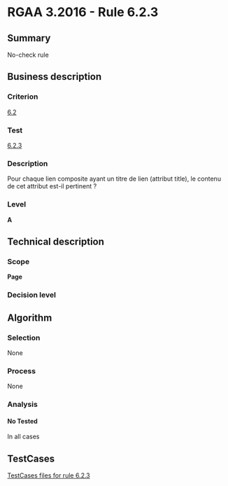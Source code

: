 # RGAA 3.2016 - Rule 6.2.3

## Summary
No-check rule


## Business description

### Criterion
[6.2](http://references.modernisation.gouv.fr/rgaa-accessibilite/criteres.html#crit-6-2)

### Test
[6.2.3](http://references.modernisation.gouv.fr/rgaa-accessibilite/criteres.html#test-6-2-3)

### Description
Pour chaque lien composite ayant un titre de lien (attribut title), le contenu de cet attribut est-il pertinent ?

### Level
**A**


## Technical description

### Scope
**Page**

### Decision level


## Algorithm

### Selection
None

### Process
None

### Analysis

#### No Tested
In all cases


##  TestCases

[TestCases files for rule 6.2.3](https://github.com/Asqatasun/Asqatasun/tree/RGAA_3.2016/rules/rules-rgaa3.2016/src/test/resources/testcases/rgaa32016/Rgaa32016Rule060203/)


